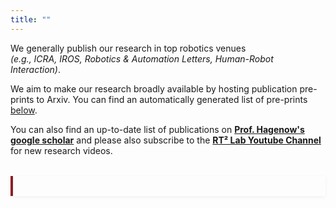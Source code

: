 ```yaml
---
title: ""
---
```


We generally publish our research in top robotics venues<br> <i>(e.g., ICRA, IROS, Robotics & Automation Letters, Human-Robot Interaction)</i>.

<p>We aim to make our research broadly available by hosting publication pre-prints to Arxiv. You can find an automatically generated list of pre-prints <u>below</u>.</p>

<p> You can also find an up-to-date list of publications on <a href="https://scholar.google.com/citations?user=pvBZ1KAAAAAJ&hl=en"><b>Prof. Hagenow's google scholar</b></a> and please also subscribe to the <a href="https://youtube.com/@hagenowrobotics?si=_xWaS375kVWyoXUj"><b>RT² Lab Youtube Channel</b></a> for new research videos</a>. </p>

<div id="arxivfeed" class="arxiv-wrapper"></div>

<style>
.arxiv-wrapper {
  max-width: 800px;
  margin: 2rem auto;
  padding: 1rem;
  /* background-color: #f9f9f9; */
  border-left: 4px solid #8E1E24;
  box-shadow: 0 2px 6px rgba(0,0,0,0.05);
  font-family: sans-serif;
  font-size: 0.95rem;
  line-height: 1.5;
}
.arxiv-wrapper a {
  color: #8E1E24;
  text-decoration: none;
}
.arxiv-wrapper a:hover {
  text-decoration: underline;
}
.arxiv-wrapper .arxivfeed {
  width: 100% !important; /* override inline width from the script */
}

/* Make arXiv URLs black */
.arxivfeed a[href*="arxiv.org/abs"] {
  color: black !important;
  text-decoration: none;
}

/* Add spacing before [html pdf] links */
.arxivfeed b + br {
  display: none;
}
.arxivfeed b + a[href*="html"]::before {
  content: "\A";
  white-space: pre;
  display: block;
  margin-top: 0.2rem;
}

/* Optional: reduce bottom margin between entries */
.arxivfeed > div {
  margin-bottom: 1.5rem;
}

</style>


<script>
  var arxiv_authorid = "hagenow_m_1";
  var arxiv_max_entries = 8;
  var arxiv_format = "arxiv";
  var arxiv_includeTitle = 0;
  var arxiv_includeSummary = 0;
</script>
<script src="https://arxiv.org/js/myarticles.js" defer></script>



<script>
function removeSpecificArxivAbsLink() {
  const targetText = "arxiv.org"; // ← part of the link text you want to match
  const arxivLinks = document.querySelectorAll('#arxivfeed a[href*="arxiv.org/abs"]');
  if (arxivLinks.length > 0) {
    arxivLinks.forEach(link => {
      if (link.textContent.includes(targetText)) {
        link.remove();
      }
    });
  } else {
    setTimeout(removeSpecificArxivAbsLink, 200); // Retry if widget isn't ready
  }
}

document.addEventListener("DOMContentLoaded", function() {
  removeSpecificArxivAbsLink();
});
</script>


